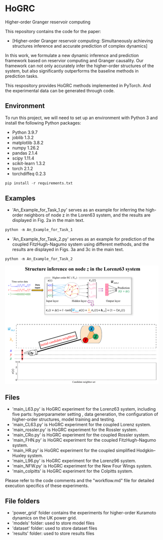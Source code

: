 # HoGRC
Higher-order Granger reservoir computing

This repository contains the code for the paper:
- [Higher-order Granger reservoir computing: Simultaneously achieving structures inference and accurate prediction of complex dynamics]

In this work, we formulate a new dynamic inference and prediction framework based on reservior computing and Granger causality. 
Our framework can not only accurately infer the higher-order structures of the system, but also significantly outperforms the baseline methods in prediction tasks. 

This respository provides HoGRC methods implemented in PyTorch. And the experimental data can be generated through code.

## Environment 
To run this project, we will need to set up an environment with Python 3 and install the following Python packages:
- Python 3.9.7
- joblib 1.3.2
- matplotlib 3.8.2
- numpy 1.26.2
- pandas 2.1.4
- scipy 1.11.4
- scikit-learn 1.3.2
- torch 2.1.2
- torchdiffeq 0.2.3

```python
pip install -r requirements.txt
```

## Examples
- 'An_Example_for_Task_1.py' serves as an example for inferring the high-order neighbors of node z in the Loren63 system, and the results are displayed in Fig. 2a in the main text.
```python
python -m An_Example_for_Task_1
```
- 'An_Example_for_Task_2.py' serves as an example for prediction of the coupled FitzHugh-Nagumo system using different methods, and the results are displayed in Figs. 3a and 3c in the main text.
```python
python -m An_Example_for_Task_2
```

![img](https://github.com/CsnowyLstar/HoGRC/blob/main/Simple_example.gif)


## Files
- 'main_L63.py' is HoGRC experiment for the Lorenz63 system, including five parts: hyperparameter setting , data generation, the configuration of higher-order structures, model training and testing.
- 'main_CL63.py' is HoGRC experiment for the coupled Lorenz system.
- 'main_rossler.py' is HoGRC experiment for the Rossler system.
- 'main_CRo.py' is HoGRC experiment for the coupled Rossler system.
- 'main_FHN.py' is HoGRC experiment for the coupled FitzHugh-Nagumo system.
- 'main_HR.py' is HoGRC experiment for the coupled simplified Hodgkin–Huxley system.
- 'main_L96.py' is HoGRC experiment for the Lorenz96 system.
- 'main_NFW.py' is HoGRC experiment for the New Four Wings system.
- 'main_colpitts' is HoGRC experiment for the Colpitts system.

Please refer to the code comments and the "workflow.md" file for detailed execution specifics of these experiments.

## File folders
- 'power_grid' folder contains the experiments for higher-order Kuramoto dynamics on the UK power grid.
- 'models' folder: used to store model files
- 'dataset' folder: used to store dataset files
- 'results' folder: used to store results files
